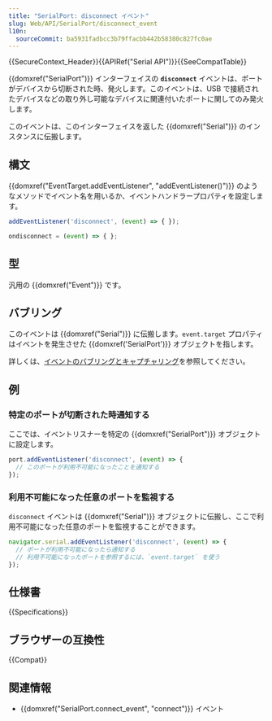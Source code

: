 ```yaml
---
title: "SerialPort: disconnect イベント"
slug: Web/API/SerialPort/disconnect_event
l10n:
  sourceCommit: ba5931fadbcc3b79ffacbb442b58380c827fc0ae
---
```


{{SecureContext_Header}}{{APIRef("Serial API")}}{{SeeCompatTable}}

{{domxref("SerialPort")}} インターフェイスの **`disconnect`** イベントは、ポートがデバイスから切断された時、発火します。このイベントは、USB で接続されたデバイスなどの取り外し可能なデバイスに関連付いたポートに関してのみ発火します。

このイベントは、このインターフェイスを返した {{domxref("Serial")}} のインスタンスに伝搬します。

## 構文

{{domxref("EventTarget.addEventListener", "addEventListener()")}} のようなメソッドでイベント名を用いるか、イベントハンドラープロパティを設定します。

```js
addEventListener('disconnect', (event) => { });

ondisconnect = (event) => { };
```

## 型

汎用の {{domxref("Event")}} です。

## バブリング

このイベントは {{domxref("Serial")}} に伝搬します。`event.target` プロパティはイベントを発生させた {{domxref('SerialPort')}} オブジェクトを指します。

詳しくは、[イベントのバブリングとキャプチャリング](/ja/docs/Learn/JavaScript/Building_blocks/Events#%E3%82%A4%E3%83%99%E3%83%B3%E3%83%88%E3%81%AE%E3%83%90%E3%83%96%E3%83%AA%E3%83%B3%E3%82%B0%E3%81%A8%E3%82%AD%E3%83%A3%E3%83%97%E3%83%81%E3%83%A3%E3%83%AA%E3%83%B3%E3%82%B0)を参照してください。

## 例

### 特定のポートが切断された時通知する

ここでは、イベントリスナーを特定の {{domxref("SerialPort")}} オブジェクトに設定します。

```js
port.addEventListener('disconnect', (event) => {
  // このポートが利用不可能になったことを通知する
});
```

### 利用不可能になった任意のポートを監視する

`disconnect` イベントは {{domxref("Serial")}} オブジェクトに伝搬し、ここで利用不可能になった任意のポートを監視することができます。

```js
navigator.serial.addEventListener('disconnect', (event) => {
  // ポートが利用不可能になったら通知する
  // 利用不可能になったポートを参照するには、`event.target` を使う
});
```

## 仕様書

{{Specifications}}

## ブラウザーの互換性

{{Compat}}

## 関連情報

- {{domxref("SerialPort.connect_event", "connect")}} イベント

